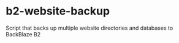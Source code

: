 # b2-website-backup
Script that backs up multiple website directories and databases to BackBlaze B2
